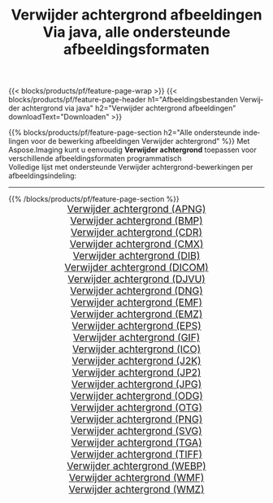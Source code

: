 ﻿---
title: Verwijder achtergrond afbeeldingen Via java, alle ondersteunde afbeeldingsformaten 
weight: 3920
url: /nl/java/remove-background 
lang: nl
langdirlevel: 2
locales: zh-hans,ja,it,ru,de,es,fr,nl,id,lt,pl,pt,vi,tr,ko,zh-hant,ar,hi,th,sv,cs,uk,he
description: Met behulp van Aspose.Imaging kunt u eenvoudig Verwijder achtergrond afbeeldingen maken via java
---

{{< blocks/products/pf/feature-page-wrap >}}
{{< blocks/products/pf/feature-page-header h1="Afbeeldingsbestanden Verwijder achtergrond via java" h2="Verwijder achtergrond afbeeldingen" downloadText="Downloaden" >}}


{{% blocks/products/pf/feature-page-section  h2="Alle ondersteunde indelingen voor de bewerking afbeeldingen Verwijder achtergrond" %}}
Met Aspose.Imaging kunt u eenvoudig **Verwijder achtergrond** toepassen voor verschillende afbeeldingsformaten programmatisch
<br/>
Volledige lijst met ondersteunde Verwijder achtergrond-bewerkingen per afbeeldingsindeling:
<hr/>
{{% /blocks/products/pf/feature-page-section %}}
<div class="container-fluid productfamilypage bg-gray">
    <div class="convertypes bg-gray agp-content section">
        <div class="container">
		<div class="row other-converters" style="gap: 10px;font-size: 19px;text-align:center;">
		    <div class='col-md-2 other-converter remove-lp remove-rp'><a href="/imaging/nl/java/remove-background/apng" style="padding:15px;">Verwijder achtergrond (APNG)</a></div><div class='col-md-2 other-converter remove-lp remove-rp'><a href="/imaging/nl/java/remove-background/bmp" style="padding:15px;">Verwijder achtergrond (BMP)</a></div><div class='col-md-2 other-converter remove-lp remove-rp'><a href="/imaging/nl/java/remove-background/cdr" style="padding:15px;">Verwijder achtergrond (CDR)</a></div><div class='col-md-2 other-converter remove-lp remove-rp'><a href="/imaging/nl/java/remove-background/cmx" style="padding:15px;">Verwijder achtergrond (CMX)</a></div><div class='col-md-2 other-converter remove-lp remove-rp'><a href="/imaging/nl/java/remove-background/dib" style="padding:15px;">Verwijder achtergrond (DIB)</a></div><div class='col-md-2 other-converter remove-lp remove-rp'><a href="/imaging/nl/java/remove-background/dicom" style="padding:15px;">Verwijder achtergrond (DICOM)</a></div><div class='col-md-2 other-converter remove-lp remove-rp'><a href="/imaging/nl/java/remove-background/djvu" style="padding:15px;">Verwijder achtergrond (DJVU)</a></div><div class='col-md-2 other-converter remove-lp remove-rp'><a href="/imaging/nl/java/remove-background/dng" style="padding:15px;">Verwijder achtergrond (DNG)</a></div><div class='col-md-2 other-converter remove-lp remove-rp'><a href="/imaging/nl/java/remove-background/emf" style="padding:15px;">Verwijder achtergrond (EMF)</a></div><div class='col-md-2 other-converter remove-lp remove-rp'><a href="/imaging/nl/java/remove-background/emz" style="padding:15px;">Verwijder achtergrond (EMZ)</a></div><div class='col-md-2 other-converter remove-lp remove-rp'><a href="/imaging/nl/java/remove-background/eps" style="padding:15px;">Verwijder achtergrond (EPS)</a></div><div class='col-md-2 other-converter remove-lp remove-rp'><a href="/imaging/nl/java/remove-background/gif" style="padding:15px;">Verwijder achtergrond (GIF)</a></div><div class='col-md-2 other-converter remove-lp remove-rp'><a href="/imaging/nl/java/remove-background/ico" style="padding:15px;">Verwijder achtergrond (ICO)</a></div><div class='col-md-2 other-converter remove-lp remove-rp'><a href="/imaging/nl/java/remove-background/j2k" style="padding:15px;">Verwijder achtergrond (J2K)</a></div><div class='col-md-2 other-converter remove-lp remove-rp'><a href="/imaging/nl/java/remove-background/jp2" style="padding:15px;">Verwijder achtergrond (JP2)</a></div><div class='col-md-2 other-converter remove-lp remove-rp'><a href="/imaging/nl/java/remove-background/jpg" style="padding:15px;">Verwijder achtergrond (JPG)</a></div><div class='col-md-2 other-converter remove-lp remove-rp'><a href="/imaging/nl/java/remove-background/odg" style="padding:15px;">Verwijder achtergrond (ODG)</a></div><div class='col-md-2 other-converter remove-lp remove-rp'><a href="/imaging/nl/java/remove-background/otg" style="padding:15px;">Verwijder achtergrond (OTG)</a></div><div class='col-md-2 other-converter remove-lp remove-rp'><a href="/imaging/nl/java/remove-background/png" style="padding:15px;">Verwijder achtergrond (PNG)</a></div><div class='col-md-2 other-converter remove-lp remove-rp'><a href="/imaging/nl/java/remove-background/svg" style="padding:15px;">Verwijder achtergrond (SVG)</a></div><div class='col-md-2 other-converter remove-lp remove-rp'><a href="/imaging/nl/java/remove-background/tga" style="padding:15px;">Verwijder achtergrond (TGA)</a></div><div class='col-md-2 other-converter remove-lp remove-rp'><a href="/imaging/nl/java/remove-background/tiff" style="padding:15px;">Verwijder achtergrond (TIFF)</a></div><div class='col-md-2 other-converter remove-lp remove-rp'><a href="/imaging/nl/java/remove-background/webp" style="padding:15px;">Verwijder achtergrond (WEBP)</a></div><div class='col-md-2 other-converter remove-lp remove-rp'><a href="/imaging/nl/java/remove-background/wmf" style="padding:15px;">Verwijder achtergrond (WMF)</a></div><div class='col-md-2 other-converter remove-lp remove-rp'><a href="/imaging/nl/java/remove-background/wmz" style="padding:15px;">Verwijder achtergrond (WMZ)</a></div>
                </div>
        </div>
    </div>
</div>
<br/>
